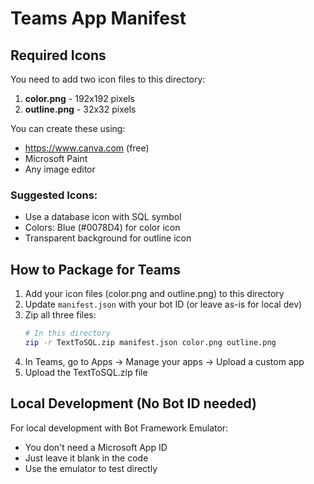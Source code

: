 # Teams App Manifest

## Required Icons

You need to add two icon files to this directory:

1. **color.png** - 192x192 pixels
2. **outline.png** - 32x32 pixels

You can create these using:
- https://www.canva.com (free)
- Microsoft Paint
- Any image editor

### Suggested Icons:
- Use a database icon with SQL symbol
- Colors: Blue (#0078D4) for color icon
- Transparent background for outline icon

## How to Package for Teams

1. Add your icon files (color.png and outline.png) to this directory
2. Update `manifest.json` with your bot ID (or leave as-is for local dev)
3. Zip all three files:
   ```bash
   # In this directory
   zip -r TextToSQL.zip manifest.json color.png outline.png
   ```
4. In Teams, go to Apps → Manage your apps → Upload a custom app
5. Upload the TextToSQL.zip file

## Local Development (No Bot ID needed)

For local development with Bot Framework Emulator:
- You don't need a Microsoft App ID
- Just leave it blank in the code
- Use the emulator to test directly
